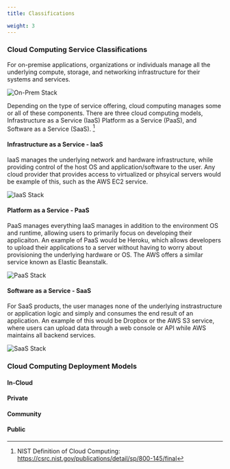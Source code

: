```yaml
---
title: Classifications

weight: 3
---
```


### Cloud Computing Service Classifications

For on-premise applications, organizations or individuals manage all the underlying compute, storage, and 
networking infrastructure for their systems and services.

![On-Prem Stack](/parrots/parrotnotfound.gif)

Depending on the type of service offering, cloud computing manages some or all of these components. There 
are three cloud computing models, Infrastructure as a Service (IaaS) Platform as a Service (PaaS), 
and Software as a Service (SaaS). [^1]

#### Infrastructure as a Service - IaaS

IaaS manages the underlying network and hardware infrastructure, while providing control of the host OS and application/software to the user. Any cloud provider that provides access to virtualized or phsyical servers would be example of this, such as the AWS EC2 service.

![IaaS Stack](/parrots/parrotnotfound.gif)

#### Platform as a Service - PaaS

PaaS manages everything IaaS manages in addition to the environment OS and runtime, allowing users to primarily focus on developing their applicaiton. An example of PaaS would be Heroku, which allows developers to upload their applications to a server without having to worry about provisioning the underlying hardware or OS. The AWS 
offers a similar service known as Elastic Beanstalk.

![PaaS Stack](/parrots/parrotnotfound.gif)

#### Software as a Service - SaaS

For SaaS products, the user manages none of the underlying instrastructure or application logic and simply and consumes the end result of an application. An example of this would be Dropbox or the AWS S3 service, where 
users can upload data through a web console or API while AWS maintains all backend services.

![SaaS Stack](/parrots/parrotnotfound.gif)

### Cloud Computing Deployment Models

#### In-Cloud

#### Private

#### Community

#### Public

[^1]: NIST Definition of Cloud Computing: https://csrc.nist.gov/publications/detail/sp/800-145/final

